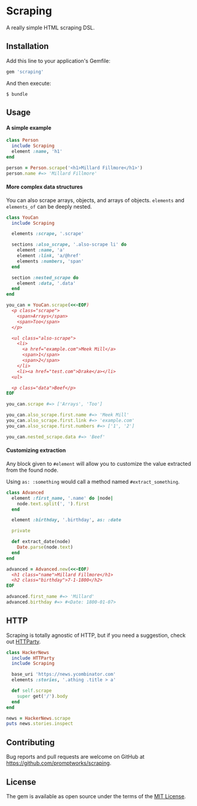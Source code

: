 # Scraping

A really simple HTML scraping DSL.

## Installation

Add this line to your application's Gemfile:

```ruby
gem 'scraping'
```

And then execute:

    $ bundle

## Usage

#### A simple example

```ruby
class Person
  include Scraping
  element :name, 'h1'
end

person = Person.scrape('<h1>Millard Fillmore</h1>')
person.name #=> 'Millard Fillmore'
```

#### More complex data structures

You can also scrape arrays, objects, and arrays of objects. `elements` and `elements_of` can be deeply nested.

```ruby
class YouCan
  include Scraping

  elements :scrape, '.scrape'

  sections :also_scrape, '.also-scrape li' do
    element :name, 'a'
    element :link, 'a/@href'
    elements :numbers, 'span'
  end

  section :nested_scrape do
    element :data, '.data'
  end
end

you_can = YouCan.scrape(<<-EOF)
  <p class="scrape">
    <span>Arrays</span>
    <span>Too</span>
  </p>

  <ul class="also-scrape">
    <li>
      <a href="example.com">Meek Mill</a>
      <span>1</span>
      <span>2</span>
    </li>
    <li><a href="test.com">Drake</a></li>
  <ul>

  <p class="data">Beef</p>
EOF

you_can.scrape #=> ['Arrays', 'Too']

you_can.also_scrape.first.name #=> 'Meek Mill'
you_can.also_scrape.first.link #=> 'example.com'
you_can.also_scrape.first.numbers #=> ['1', '2']

you_can.nested_scrape.data #=> 'Beef'
```

#### Customizing extraction

Any block given to `#element` will allow you to customize the value extracted from the found node.

Using `as: :something` would call a method named `#extract_something`.

```ruby
class Advanced
  element :first_name, '.name' do |node|
    node.text.split(', ').first
  end

  element :birthday, '.birthday', as: :date

  private

  def extract_date(node)
    Date.parse(node.text)
  end
end

advanced = Advanced.new(<<-EOF)
  <h1 class="name">Millard Fillmore</h1>
  <h2 class="birthday">7-1-1800</h2>
EOF

advanced.first_name #=> 'Millard'
advanced.birthday #=> #<Date: 1800-01-07>
```

## HTTP

Scraping is totally agnostic of HTTP, but if you need a suggestion, check out [HTTParty](https://github.com/jnunemaker/httparty).

```ruby
class HackerNews
  include HTTParty
  include Scraping

  base_uri 'https://news.ycombinator.com'
  elements :stories, '.athing .title > a'

  def self.scrape
    super get('/').body
  end
end

news = HackerNews.scrape
puts news.stories.inspect
```

## Contributing

Bug reports and pull requests are welcome on GitHub at https://github.com/promptworks/scraping.

## License

The gem is available as open source under the terms of the [MIT License](http://opensource.org/licenses/MIT).
